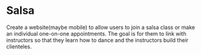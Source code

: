 # Salsa
Create a website(maybe mobile) to allow users to join a salsa class or make an individual one-on-one appointments. The goal is for them to link with instructors so that they learn how to dance and the instructors build their clienteles.
